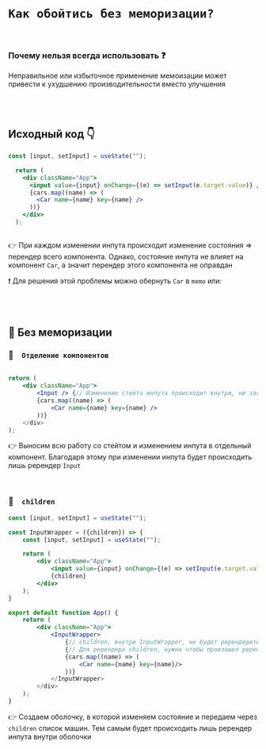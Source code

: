   # `Как обойтись без меморизации?`

<br>

### Почему нельзя всегда использовать ❓

Неправильное или избыточное применение мемоизации может привести к ухудшению производительности вместо улучшения

<br>
<br>

## Исходный код 👇
```jsx
const [input, setInput] = useState("");

  return (
    <div className="App">
      <input value={input} onChange={(e) => setInput(e.target.value)} />
      {cars.map((name) => (
        <Car name={name} key={name} />
      ))}
    </div>
  );
  
```
👉 При каждом изменении инпута происходит изменение состояния => перендер всего компонента. Однако, состояние инпута не влияет на компонент `Car`, а значит перендер этого компонента не оправдан

❗ Для решения этой проблемы можно обернуть `Car` в `memo` или:

<br>
<br>


  ## 🚩 Без меморизации

### 🔴&emsp;`Отделение компонентов`

```jsx

return (
    <div className="App">
        <Input /> {// Изменение стейта инпута происходит внутри, не заставляя перередндривать Car при каждом изменении
        {cars.map((name) => (
            <Car name={name} key={name} />
        ))}
    </div>
);


```
👉 Выносим всю работу со стейтом и изменением инпута в отдельный компонент. Благодаря этому при изменении инпута будет происходить лишь ререндер `Input`

<br>


### 🔴&emsp;`children`

```jsx
const [input, setInput] = useState("");

const InputWrapper = ({children}) => {
    const [input, setInput] = useState("");

    return (
        <div className="App">
            <input value={input} onChange={(e) => setInput(e.target.value)} />
            {children}
        </div>
    );
}

export default function App() {
    return (
        <div className="App">
            <InputWrapper>
                {// children, внутри InputWrapper, не будет ререндериться при изменении стейта InputWrapper */}
                {// Для ререндера children, нужно чтобы произошел ререндер того компонента, где children обьявлен как компонент
                {cars.map((name) => (
                    <Car name={name} key={name}/>
                ))}
            </InputWrapper>
        </div>
    );
}
```
👉 Создаем оболочку, в которой изменяем состояние и передаем через `children` список машин. Тем самым будет происходить лишь ререндер инпута внутри оболочки

